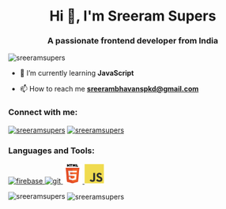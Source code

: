 <h1 align="center">Hi 👋, I'm Sreeram Supers</h1>
<h3 align="center">A passionate frontend developer from India</h3>

<p align="left"> <img src="https://komarev.com/ghpvc/?username=sreeramsupers&label=Profile%20views&color=0e75b6&style=flat" alt="sreeramsupers" /> </p>

- 🌱 I’m currently learning **JavaScript**

- 📫 How to reach me **sreerambhavanspkd@gmail.com**

<h3 align="left">Connect with me:</h3>
<p align="left">
<a href="https://codepen.io/sreeramsupers" target="blank"><img align="center" src="https://raw.githubusercontent.com/rahuldkjain/github-profile-readme-generator/master/src/images/icons/Social/codepen.svg" alt="sreeramsupers" height="30" width="40" /></a>
<a href="https://www.topcoder.com/members/sreeramsupers" target="blank"><img align="center" src="https://cdn.jsdelivr.net/npm/simple-icons@3.0.1/icons/topcoder.svg" alt="sreeramsupers" height="30" width="40" /></a>
</p>

<h3 align="left">Languages and Tools:</h3>
<p align="left"> <a href="https://firebase.google.com/" target="_blank"> <img src="https://www.vectorlogo.zone/logos/firebase/firebase-icon.svg" alt="firebase" width="40" height="40"/> </a> <a href="https://git-scm.com/" target="_blank"> <img src="https://www.vectorlogo.zone/logos/git-scm/git-scm-icon.svg" alt="git" width="40" height="40"/> </a> <a href="https://www.w3.org/html/" target="_blank"> <img src="https://raw.githubusercontent.com/devicons/devicon/master/icons/html5/html5-original-wordmark.svg" alt="html5" width="40" height="40"/> </a> <a href="https://developer.mozilla.org/en-US/docs/Web/JavaScript" target="_blank"> <img src="https://raw.githubusercontent.com/devicons/devicon/master/icons/javascript/javascript-original.svg" alt="javascript" width="40" height="40"/> </a> </p>

<p><img align="left" src="https://github-readme-stats.vercel.app/api/top-langs?username=sreeramsupers&show_icons=true&locale=en&layout=compact" alt="sreeramsupers" /></p>

<p>&nbsp;<img align="center" src="https://github-readme-stats.vercel.app/api?username=sreeramsupers&show_icons=true&locale=en" alt="sreeramsupers" /></p>
